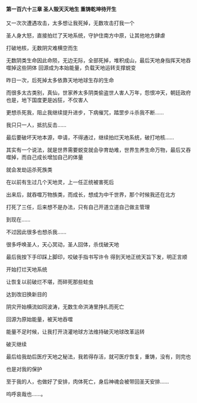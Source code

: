 #### 第一百六十三章 圣人毁天灭地生 重铸乾坤待开生


又一次次遭遇攻击，太多想让我死掉，无数攻击打我一个

圣人身大怒，直接拍烂了天地系统，守护住南方中原，让其他地方肆虐

打破地核，无数阴灾难横空而生

无数阴类生命因此命陨，无边无际，全部死掉，堆积成山，最后天地身指挥天地吞噬掉这些阴体
回源成为本始能量，负载天地运转支撑蜕变

昨日一次，后死掉太多依靠天地地球生存的生命

而很多太古类别，真仙，世家养太多阴类偷盗世人害人万年，怨恨冲天，朝廷政府也是，地下国度更是凶狂，不仅害人

更想杀死我，阻止我继续提升进步，下病催咒，踏罡步斗杀我不断……

我只只一人，抵抗反击……

最后要破坏天地本源，申请，不得通过，继续拍烂天地系统，破打地核……

其实有一个说法，就是世界需要蜕变就会孕育劫难，世界生养生命万物，最后又吞噬掉，而自己成长增加自己的体量

就会发劫运杀死族类

在以前有生过几个天地灵，上一任正统被害死后

出来后，就吞噬万物族类，而成长，想成为中千世界，那个时候我还在北方

打死了三任，后来想不是办法，只有自己开道立道自己做主管理

到现在……

不过因此很多也想杀我……

很多呼唤圣人，天心冥动，圣人回体，杀伐破天地

最后我按下手印踩上脚印，咬破手指书写许令
得到天地正统天旨下发，明正言顺

开始打烂天地系统

让恢复以前破烂不堪，而碎死那些蛀虫

达到改旧换新目的

阴灾开始横流如同波涛，无数生命洪涛里挣扎而死亡

回源为原始能量，被天地吞噬

能量不足时候，让我打开浇灌地球方法维持破灭地球改革运转

破灭继续

最后给我劫后医疗天地之秘法，我若得存活，就可医疗恢复，重铸，没有，则完也

也是对我的保护

至于我的人，也做好了安排，肉体死亡，身后神魂会被带回圣天安排……

呜呼哀哉也……。

